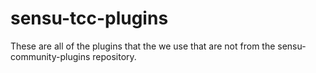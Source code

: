sensu-tcc-plugins
=================
These are all of the plugins that the we use that are not from the sensu-community-plugins repository.
